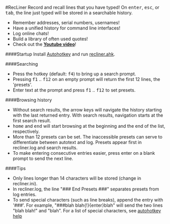#RecLiner
Record and recall lines that you have typed! On <kbd>enter</kbd>, <kbd>esc</kbd>, or <kbd>tab</kbd>, the line just typed will be stored in a searchable history.
* Remember addresses, serial numbers, usernames!
* Have a unified history for command line interfaces!
* Log online chats!
* Build a library of often used quotes!
* Check out the **[Youtube video](https://www.youtube.com/watch?v=iOPYzTMHf_0)**!

####Startup
Install [Autohotkey](http://www.autohotkey.com/) and run [recliner.ahk](https://raw.githubusercontent.com/q335r49/RecLiner/master/recliner.ahk).

####Searching
* Press the hotkey (default: <kbd>f4</kbd>) to bring up a search prompt.
* Pressing <kbd>f1</kbd> .. <kbd>f12</kbd> on an empty prompt will return the first 12 lines, the 'presets'.
* Enter text at the prompt and press <kbd>f1</kbd> .. <kbd>f12</kbd> to set presets.

####Browsing history
* Without search results, the arrow keys will navigate the history starting with the last returned entry. With search results, navigation starts at the first search result.
* <kbd>home</kbd> and <kbd>end</kbd> will start browsing at the beginning and the end of the list, respectively.
* More than 12 presets can be set. The inaccessible presets can serve to differentiate between autotext and log. Presets appear first in recliner.log and search results.
* To make entering consecutive entries easier, press enter on a blank prompt to send the next line.

####Tips
* Only lines longer than 14 characters will be stored (change in recliner.ini).
* In recliner.log, the line "### End Presets ###" separates presets from log entries.
* To send special characters (such as line breaks), append the entry with '###'. For example, "###blah blah{!}{enter}blah" will send the two lines "blah blah!" and "blah". For a list of special characters, see [autohotkey help](http://www.autohotkey.com/docs/commands/Send.htm)
